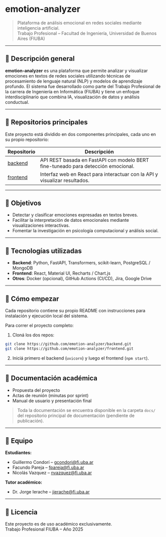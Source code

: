 # emotion-analyzer

> Plataforma de análisis emocional en redes sociales mediante inteligencia artificial.  
> Trabajo Profesional – Facultad de Ingeniería, Universidad de Buenos Aires (FIUBA)

---

## 🧠 Descripción general

**emotion-analyzer** es una plataforma que permite analizar y visualizar emociones en textos de redes sociales utilizando técnicas de procesamiento de lenguaje natural (NLP) y modelos de aprendizaje profundo. El sistema fue desarrollado como parte del Trabajo Profesional de la carrera de Ingeniería en Informática (FIUBA) y tiene un enfoque interdisciplinario que combina IA, visualización de datos y análisis conductual.

---

## 📁 Repositorios principales

Este proyecto está dividido en dos componentes principales, cada uno en su propio repositorio:

| Repositorio | Descripción |
|------------|-------------|
| [backend](https://github.com/emotion-analyzer/backend) | API REST basada en FastAPI con modelo BERT fine-tuneado para detección emocional. |
| [frontend](https://github.com/emotion-analyzer/frontend) | Interfaz web en React para interactuar con la API y visualizar resultados. |

---

## 🎯 Objetivos

- Detectar y clasificar emociones expresadas en textos breves.
- Facilitar la interpretación de datos emocionales mediante visualizaciones interactivas.
- Fomentar la investigación en psicología computacional y análisis social.

---

## 🧰 Tecnologías utilizadas

- **Backend**: Python, FastAPI, Transformers, scikit-learn, PostgreSQL / MongoDB
- **Frontend**: React, Material UI, Recharts / Chart.js
- **Otros**: Docker (opcional), GitHub Actions (CI/CD), Jira, Google Drive

---

## 🚀 Cómo empezar

Cada repositorio contiene su propio README con instrucciones para instalación y ejecución local del sistema.

Para correr el proyecto completo:

1. Cloná los dos repos:
```bash
git clone https://github.com/emotion-analyzer/backend.git
git clone https://github.com/emotion-analyzer/frontend.git
```

2. Iniciá primero el backend (`uvicorn`) y luego el frontend (`npm start`).

---

## 📄 Documentación académica

- Propuesta del proyecto
- Actas de reunión (minutas por sprint)
- Manual de usuario y presentación final

> Toda la documentación se encuentra disponible en la carpeta `docs/` del repositorio principal de documentación (pendiente de publicación).

---

## 👥 Equipo

**Estudiantes:**  
- Guillermo Condorí – gcondori@fi.uba.ar  
- Facundo Pareja – fpareja@fi.uba.ar  
- Nicolás Vazquez – nvazquez@fi.uba.ar  

**Tutor académico:**  
- Dr. Jorge Ierache – jierache@fi.uba.ar

---

## 🧾 Licencia

Este proyecto es de uso académico exclusivamente.  
Trabajo Profesional FIUBA – Año 2025
